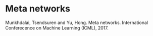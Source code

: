 # Meta networks

Munkhdalai, Tsendsuren and Yu, Hong. Meta networks. International Conferecence on Machine Learning (ICML), 2017.
